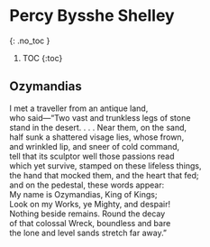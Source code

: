 # Percy Bysshe Shelley
{: .no_toc }

1. TOC
{:toc}

## Ozymandias

I met a traveller from an antique land,  
who said—“Two vast and trunkless legs of stone  
stand in the desert. . . . Near them, on the sand,  
half sunk a shattered visage lies, whose frown,  
and wrinkled lip, and sneer of cold command,  
tell that its sculptor well those passions read  
which yet survive, stamped on these lifeless things,  
the hand that mocked them, and the heart that fed;  
and on the pedestal, these words appear:  
My name is Ozymandias, King of Kings;  
Look on my Works, ye Mighty, and despair!  
Nothing beside remains. Round the decay  
of that colossal Wreck, boundless and bare  
the lone and level sands stretch far away.”
